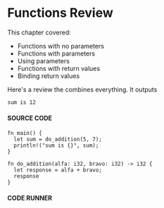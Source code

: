 # Functions Review

This chapter covered:

- Functions with no parameters
- Functions with parameters
- Using parameters
- Functions with return values
- Binding return values

Here's a review the combines everything. It
outputs

```txt
sum is 12
```

#### SOURCE CODE

```rust,noplayground,EXAMPLE1
fn main() {
  let sum = do_addition(5, 7);
  println!("sum is {}", sum);
}

fn do_addition(alfa: i32, bravo: i32) -> i32 {
  let response = alfa + bravo;
  response
}
```

#### CODE RUNNER

```rust, editable, CODE1

```
